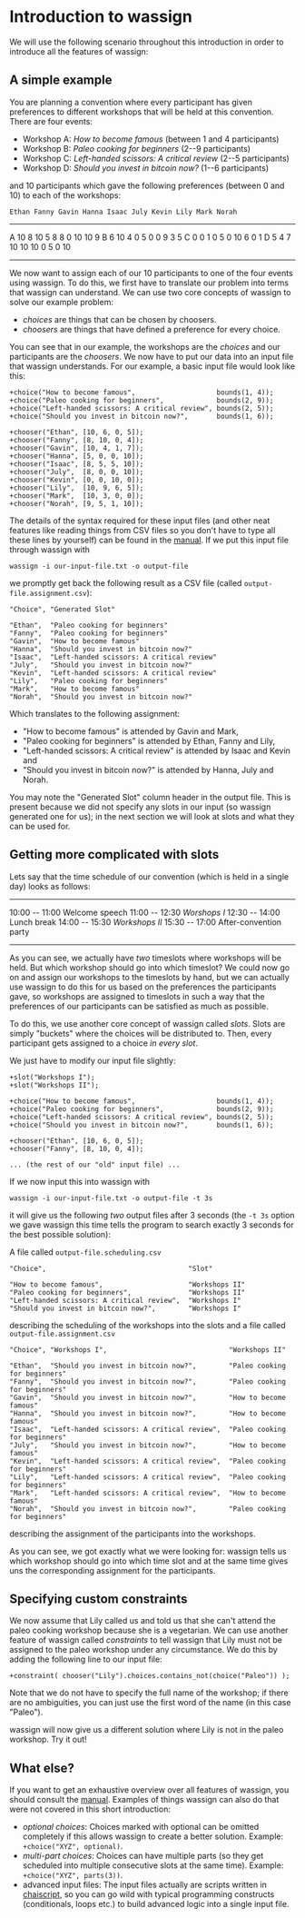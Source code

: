 # Introduction to wassign

We will use the following scenario throughout this introduction in order to introduce all the features of wassign:

## A simple example

You are planning a convention where every participant has given preferences to different workshops that will be held at this convention. There are four events:

 - Workshop A: *How to become famous* (between 1 and 4 participants)
 - Workshop B: *Paleo cooking for beginners* (2--9 participants)
 - Workshop C: *Left-handed scissors: A critical review* (2--5 participants)
 - Workshop D: *Should you invest in bitcoin now?* (1--6 participants)

and 10 participants which gave the following preferences (between 0 and 10) to each of the workshops:

    Ethan Fanny Gavin Hanna Isaac July Kevin Lily Mark Norah
--- ----- ----- ----- ----- ----- ---- ----- ---- ---- -----
A   10    8     10    5     8     8    0     10   10   9
B   6     10    4     0     5     0    0     9    3    5
C   0     0     1     0     5     0    10    6    0    1
D   5     4     7     10    10    10   0     5    0    10
--- ----- ----- ----- ----- ----- ---- ----- ---- ---- -----

We now want to assign each of our 10 participants to one of the four events using wassign. To do this, we first have to translate our problem into terms that wassign can understand. We can use two core concepts of wassign to solve our example problem:

 - *choices* are things that can be chosen by choosers.
 - *choosers* are things that have defined a preference for every choice.

You can see that in our example, the workshops are the *choices* and our participants are the *choosers*. We now have to put our data into an input file that wassign understands. For our example, a basic input file would look like this:

```
+choice("How to become famous",                    bounds(1, 4));
+choice("Paleo cooking for beginners",             bounds(2, 9));
+choice("Left-handed scissors: A critical review", bounds(2, 5));
+choice("Should you invest in bitcoin now?",       bounds(1, 6));

+chooser("Ethan", [10, 6, 0, 5]);
+chooser("Fanny", [8, 10, 0, 4]);
+chooser("Gavin", [10, 4, 1, 7]);
+chooser("Hanna", [5, 0, 0, 10]);
+chooser("Isaac", [8, 5, 5, 10]);
+chooser("July",  [8, 0, 0, 10]);
+chooser("Kevin", [0, 0, 10, 0]);
+chooser("Lily",  [10, 9, 6, 5]);
+chooser("Mark",  [10, 3, 0, 0]);
+chooser("Norah", [9, 5, 1, 10]);
```

The details of the syntax required for these input files (and other neat features like reading things from CSV files so you don't have to type all these lines by yourself) can be found in the [manual](#using-wassign). If we put this input file through wassign with

```
wassign -i our-input-file.txt -o output-file
```

we promptly get back the following result as a CSV file (called `output-file.assignment.csv`):

```
"Choice", "Generated Slot"

"Ethan",  "Paleo cooking for beginners"
"Fanny",  "Paleo cooking for beginners"
"Gavin",  "How to become famous"
"Hanna",  "Should you invest in bitcoin now?"
"Isaac",  "Left-handed scissors: A critical review"
"July",   "Should you invest in bitcoin now?"
"Kevin",  "Left-handed scissors: A critical review"
"Lily",   "Paleo cooking for beginners"
"Mark",   "How to become famous"
"Norah",  "Should you invest in bitcoin now?"
```

Which translates to the following assignment:

- "How to become famous" is attended by Gavin and Mark,
- "Paleo cooking for beginners" is attended by Ethan, Fanny and Lily,
- "Left-handed scissors: A critical review" is attended by Isaac and Kevin and
- "Should you invest in bitcoin now?" is attended by Hanna, July and Norah.

You may note the "Generated Slot" column header in the output file. This is present because we did not specify any slots in our input (so wassign generated one for us); in the next section we will look at slots and what they can be used for.

## Getting more complicated with slots

Lets say that the time schedule of our convention (which is held in a single day) looks as follows:

-------------- ----------------------
10:00 -- 11:00 Welcome speech
11:00 -- 12:30 *Worshops I*
12:30 -- 14:00 Lunch break
14:00 -- 15:30 *Workshops II*
15:30 -- 17:00 After-convention party
-------------- ----------------------

As you can see, we actually have *two* timeslots where workshops will be held. But which workshop should go into which timeslot? We could now go on and assign our workshops to the timeslots by hand, but we can actually use wassign to do this for us based on the preferences the participants gave, so workshops are assigned to timeslots in such a way that the preferences of our participants can be satisfied as much as possible.

To do this, we use another core concept of wassign called *slots*. Slots are simply "buckets" where the choices will be distributed to. Then, every participant gets assigned to a choice *in every slot*. 

We just have to modify our input file slightly:

```
+slot("Workshops I");
+slot("Workshops II");

+choice("How to become famous",                    bounds(1, 4));
+choice("Paleo cooking for beginners",             bounds(2, 9));
+choice("Left-handed scissors: A critical review", bounds(2, 5));
+choice("Should you invest in bitcoin now?",       bounds(1, 6));

+chooser("Ethan", [10, 6, 0, 5]);
+chooser("Fanny", [8, 10, 0, 4]);

... (the rest of our "old" input file) ...
```
If we now input this into wassign with

```
wassign -i our-input-file.txt -o output-file -t 3s
```

it will give us the following *two* output files after 3 seconds (the `-t 3s` option we gave wassign this time tells the program to search exactly 3 seconds for the best possible solution):

A file called `output-file.scheduling.csv`

```
"Choice",                                   "Slot"

"How to become famous",                     "Workshops II"
"Paleo cooking for beginners",              "Workshops II"
"Left-handed scissors: A critical review",  "Workshops I"
"Should you invest in bitcoin now?",        "Workshops I"
```

describing the scheduling of the workshops into the slots and a file called `output-file.assignment.csv`

```
"Choice", "Workshops I",                              "Workshops II"

"Ethan",  "Should you invest in bitcoin now?",        "Paleo cooking for beginners"
"Fanny",  "Should you invest in bitcoin now?",        "Paleo cooking for beginners"
"Gavin",  "Should you invest in bitcoin now?",        "How to become famous"
"Hanna",  "Should you invest in bitcoin now?",        "How to become famous"
"Isaac",  "Left-handed scissors: A critical review",  "Paleo cooking for beginners"
"July",   "Should you invest in bitcoin now?",        "How to become famous"
"Kevin",  "Left-handed scissors: A critical review",  "Paleo cooking for beginners"
"Lily",   "Left-handed scissors: A critical review",  "Paleo cooking for beginners"
"Mark",   "Left-handed scissors: A critical review",  "How to become famous"
"Norah",  "Should you invest in bitcoin now?",        "Paleo cooking for beginners"
```

describing the assignment of the participants into the workshops.

As you can see, we got exactly what we were looking for: wassign tells us which workshop should go into which time slot and at the same time gives uns the corresponding assignment for the participants.

## Specifying custom constraints

We now assume that Lily called us and told us that she can't attend the paleo cooking workshop because she is a vegetarian. We can use another feature of wassign called *constraints* to tell wassign that Lily must not be assigned to the paleo workshop under any circumstance. We do this by adding the following line to our input file:

```
+constraint( chooser("Lily").choices.contains_not(choice("Paleo")) );
```

Note that we do not have to specify the full name of the workshop; if there are no ambiguities, you can just use the first word of the name (in this case "Paleo").

wassign will now give us a different solution where Lily is not in the paleo workshop. Try it out!

## What else?

If you want to get an exhaustive overview over all features of wassign, you should consult the [manual](#using-wassign). Examples of things wassign can also do that were not covered in this short introduction:

 - *optional choices*: Choices marked with optional can be omitted completely if this allows wassign to create a better solution. Example: `+choice("XYZ", optional)`.
 - *multi-part choices*: Choices can have multiple parts (so they get scheduled into multiple consecutive slots at the same time). Example: `+choice("XYZ", parts(3))`.
 - advanced input files: The input files actually are scripts written in [chaiscript](http://chaiscript.com/), so you can go wild with typical programming constructs (conditionals, loops etc.) to build advanced logic into a single input file.

